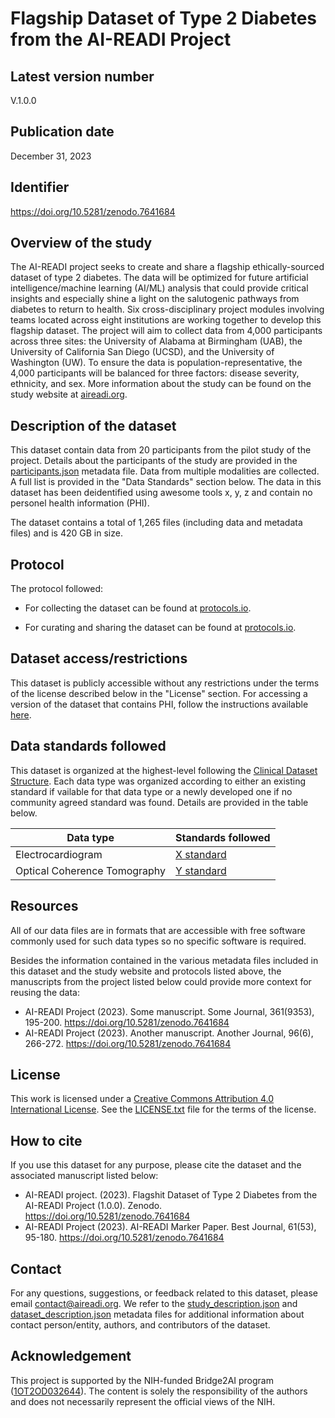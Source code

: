 
# Flagship Dataset of Type 2 Diabetes from the AI-READI Project


## Latest version number
 V.1.0.0

## Publication date
December 31, 2023

## Identifier
https://doi.org/10.5281/zenodo.7641684

## Overview of the study
The AI-READI project seeks to create and share a flagship ethically-sourced dataset of type 2 diabetes. The data will be optimized for future artificial intelligence/machine learning (AI/ML) analysis that could provide critical insights and especially shine a light on the salutogenic pathways from diabetes to return to health. Six cross-disciplinary project modules involving teams located across eight institutions are working together to develop this flagship dataset. The project will aim to collect data from 4,000 participants across three sites: the University of Alabama at Birmingham (UAB), the University of California San Diego (UCSD), and the University of Washington (UW). To ensure the data is population-representative, the 4,000 participants will be balanced for three factors: disease severity, ethnicity, and sex. More information about the study can be found on the study website at [aireadi.org](https://aireadi.org). 

## Description of the dataset
This dataset contain data from 20 participants from the pilot study of the project. Details about the participants of the study are provided in the [participants.json](participants.json) metadata file. Data from multiple modalities are collected. A full list is provided in the "Data Standards" section below. The data in this dataset has been deidentified using awesome tools x, y, z and contain no personel health information (PHI).  

The dataset contains a total of 1,265 files (including data and metadata files) and is 420 GB in size.

## Protocol
The protocol followed:
- For collecting the dataset can be found at [protocols.io](https://protocols.io/).

- For curating and sharing the dataset can be found at [protocols.io](https://protocols.io/). 

## Dataset access/restrictions
This dataset is publicly accessible without any restrictions under the terms of the license described below in the "License" section. For accessing a version of the dataset that contains PHI, follow the instructions available [here](https://aireadi.org/).

## Data standards followed
This dataset is organized at the highest-level following the [Clinical Dataset Structure](https://github.com/AI-READI/high-level-dataset-structure). Each data type was organized according to either an existing standard if vailable for that data type or a newly developed one if no community agreed standard was found. Details are provided in the table below.

| Data type      | Standards followed |
| ----------- | ----------- |
| Electrocardiogram      | [X standard]()       |
| Optical Coherence Tomography   | [Y standard]()      |

## Resources
All of our data files are in formats that are accessible with free software commonly used for such data types so no specific software is required.

Besides the information contained in the various metadata files included in this dataset and the study website and protocols listed above, the manuscripts from the project listed below could provide more context for reusing the data:
- AI-READI Project (2023). Some manuscript. Some Journal, 361(9353), 195-200. https://doi.org/10.5281/zenodo.7641684
- AI-READI Project (2023). Another manuscript. Another Journal, 96(6), 266-272. https://doi.org/10.5281/zenodo.7641684

## License
This work is licensed under a [Creative Commons Attribution 4.0 International License](http://creativecommons.org/licenses/by/4.0/). See the [LICENSE.txt](LICENSE.txt) file for the terms of the license.

## How to cite
 If you use this dataset for any purpose, please cite the dataset and the associated manuscript listed below:
 - AI-READI project. (2023). Flagshit Dataset of Type 2 Diabetes from the AI-READI Project (1.0.0). Zenodo. https://doi.org/10.5281/zenodo.7641684
 - AI-READI Project (2023). AI-READI Marker Paper. Best Journal, 61(53), 95-180. https://doi.org/10.5281/zenodo.7641684

## Contact
For any questions, suggestions, or feedback related to this dataset, please email contact@aireadi.org. We refer to the [study_description.json](study_description.json) and [dataset_description.json](dataset_description.json) metadata files for additional information about contact person/entity, authors, and contributors of the dataset.

## Acknowledgement
This project is supported by the NIH-funded Bridge2AI program ([1OT2OD032644](https://reporter.nih.gov/search/1ADgncihCk6fdMRJdCnBjg/project-details/10471118)). The content is solely the responsibility of the authors and does not necessarily represent the official views of the NIH.
